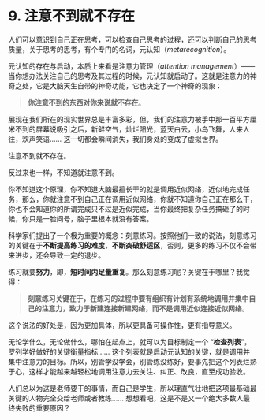 # 9. 注意不到就不存在

人们可以意识到自己正在思考，可以检查自己思考的过程，还可以判断自己的思考质量，关于思考的思考，有个专门的名词，元认知（*metarecognition*）。

元认知的存在与启动，本质上来看是注意力管理（*attention management*）—— 当你想办法关注自己的思考及其过程的时候，元认知就启动了。这就是注意力的神奇之处，它是大脑天生自带的神奇功能，它也决定了一个神奇的现象：

> **你注意不到的东西对你来说就不存在**。

展现在我们所在的现实世界总是丰富多彩，但，我们的注意力被手中那一百平方厘米不到的屏幕说吸引之后，新鲜空气，灿烂阳光，蓝天白云，小鸟飞舞，人来人往，欢声笑语…… 这一切都会瞬间消失，我们身处的变成了虚拟世界。

注意不到就不存在。

反过来也一样，不知道就注意不到。

你不知道这个原理，你不知道大脑最擅长干的就是调用近似网络，近似地完成任务，那么，你就注意不到自己正在调用近似网络，你就不知道你自己正在那么干，你也不会知道你的所谓完成只不过是近似完成，当你最终把复杂任务搞砸了的时候，你只是一脸问号，脑子里根本就没有答案。

科学家们提出了一个极为重要的概念：刻意练习。按照他们一致的说法，刻意练习的关键在于**不断提高练习的难度**，**不断突破舒适区**，否则，更多的练习不仅不会带来进步，还会导致一定的退步。

练习就要**努力**，即，**短时间内足量重复**。那么刻意练习呢？关键在于哪里？我觉得：

> **刻意练习关键在于，在练习的过程中要有组织有计划有系统地调用并集中自己的注意力，致力于新建连接新建网络，而不是调用近似连接近似网络**。

这个说法的好处是，因为更加具体，所以更具备可操作性，更有指导意义。

无论学什么，无论做什么，哪怕在起点上，就可以为目标制定一个 “**检查列表**”，罗列学好做好的关键衡量指标…… 这个列表就是启动元认知的关键，就是调用并集中注意力的目标。所以，别管学没学会，别管练没练好，要事先把这个列表烂熟于心，这样才能越来越轻松地调用注意力去关注、纠正、改良，直至成功验收。

人们总以为这是老师要干的事情，而自己是学生，所以理直气壮地把这项最基础最关键的人物完全交给老师或者教练…… 想想看吧，这是不是又一个绝大多数人最终失败的重要原因？

## 